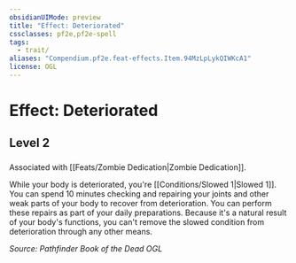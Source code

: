```yaml
---
obsidianUIMode: preview
title: "Effect: Deteriorated"
cssclasses: pf2e,pf2e-spell
tags:
  - trait/
aliases: "Compendium.pf2e.feat-effects.Item.94MzLpLykQIWKcA1"
license: OGL
---
```

# Effect: Deteriorated
## Level 2
### 






Associated with [[Feats/Zombie Dedication|Zombie Dedication]].

While your body is deteriorated, you're [[Conditions/Slowed 1|Slowed 1]]. You can spend 10 minutes checking and repairing your joints and other weak parts of your body to recover from deterioration. You can perform these repairs as part of your daily preparations. Because it's a natural result of your body's functions, you can't remove the slowed condition from deterioration through any other means.

*Source: Pathfinder Book of the Dead*
*OGL*